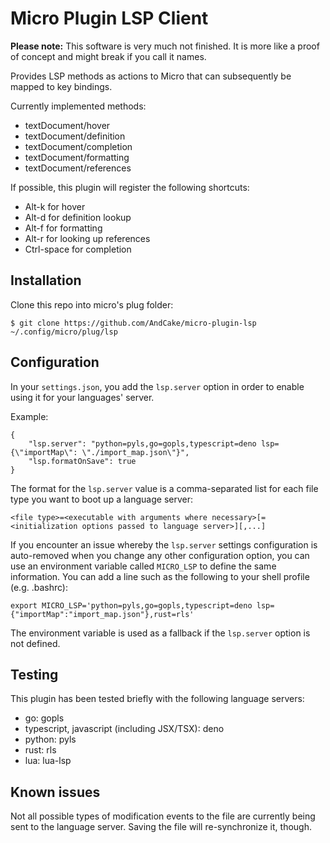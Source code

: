 # Micro Plugin LSP Client

**Please note:** This software is very much not finished. It is more like a
proof of concept and might break if you call it names.

Provides LSP methods as actions to Micro that can subsequently be mapped to key
bindings.

Currently implemented methods:

- textDocument/hover
- textDocument/definition
- textDocument/completion
- textDocument/formatting
- textDocument/references

If possible, this plugin will register the following shortcuts:

- Alt-k for hover
- Alt-d for definition lookup
- Alt-f for formatting
- Alt-r for looking up references
- Ctrl-space for completion

## Installation

Clone this repo into micro's plug folder:

```
$ git clone https://github.com/AndCake/micro-plugin-lsp ~/.config/micro/plug/lsp
```

## Configuration

In your `settings.json`, you add the `lsp.server` option in order to enable
using it for your languages' server.

Example:

```
{
	"lsp.server": "python=pyls,go=gopls,typescript=deno lsp={\"importMap\": \"./import_map.json\"}",
	"lsp.formatOnSave": true
}
```

The format for the `lsp.server` value is a comma-separated list for each file
type you want to boot up a language server:

```
<file type>=<executable with arguments where necessary>[=<initialization options passed to language server>][,...]
```

If you encounter an issue whereby the `lsp.server` settings configuration is
auto-removed when you change any other configuration option, you can use an
environment variable called `MICRO_LSP` to define the same information. You can
add a line such as the following to your shell profile (e.g. .bashrc):

```
export MICRO_LSP='python=pyls,go=gopls,typescript=deno lsp={"importMap":"import_map.json"},rust=rls'
```

The environment variable is used as a fallback if the `lsp.server` option is not
defined.

## Testing

This plugin has been tested briefly with the following language servers:

- go: gopls
- typescript, javascript (including JSX/TSX): deno
- python: pyls
- rust: rls
- lua: lua-lsp

## Known issues

Not all possible types of modification events to the file are currently being
sent to the language server. Saving the file will re-synchronize it, though.
